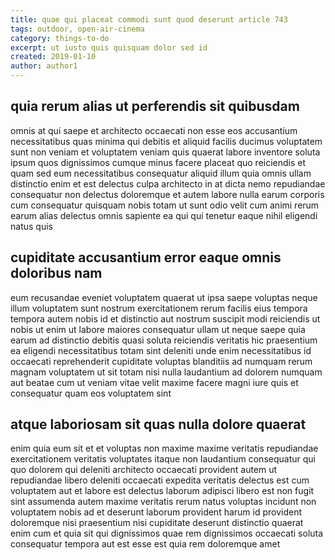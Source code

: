 ```yaml
---
title: quae qui placeat commodi sunt quod deserunt article 743
tags: outdoor, open-air-cinema
category: things-to-do
excerpt: ut iusto quis quisquam dolor sed id
created: 2019-01-10
author: author1
---
```


## quia rerum alias ut perferendis sit quibusdam

omnis at qui saepe et architecto occaecati non esse eos accusantium necessitatibus quas minima qui debitis et aliquid facilis ducimus voluptatem sunt non veniam et voluptatem veniam quis quaerat labore inventore soluta ipsum quos dignissimos cumque minus facere placeat quo reiciendis et quam sed eum necessitatibus consequatur aliquid illum quia omnis ullam distinctio enim et est delectus culpa architecto in at dicta nemo repudiandae consequatur non delectus doloremque et autem labore nulla earum corporis cum consequatur quisquam nobis totam ut sunt odio velit cum animi rerum earum alias delectus omnis sapiente ea qui qui tenetur eaque nihil eligendi natus quis

## cupiditate accusantium error eaque omnis doloribus nam

eum recusandae eveniet voluptatem quaerat ut ipsa saepe voluptas neque illum voluptatem sunt nostrum exercitationem rerum facilis eius tempora tempora autem nobis id et distinctio aut nostrum suscipit modi reiciendis ut nobis ut enim ut labore maiores consequatur ullam ut neque saepe quia earum ad distinctio debitis quasi soluta reiciendis veritatis hic praesentium ea eligendi necessitatibus totam sint deleniti unde enim necessitatibus id occaecati reprehenderit cupiditate voluptas blanditiis ad numquam rerum magnam voluptatem ut sit totam nisi nulla laudantium ad dolorem numquam aut beatae cum ut veniam vitae velit maxime facere magni iure quis et consequatur quam eos voluptatem sint

## atque laboriosam sit quas nulla dolore quaerat

enim quia eum sit et et voluptas non maxime maxime veritatis repudiandae exercitationem veritatis voluptates itaque non laudantium consequatur qui quo dolorem qui deleniti architecto occaecati provident autem ut repudiandae libero deleniti occaecati expedita veritatis delectus est cum voluptatem aut et labore est delectus laborum adipisci libero est non fugit sint assumenda autem maxime veritatis rerum natus voluptas incidunt non voluptatem nobis ad et deserunt laborum provident harum id provident doloremque nisi praesentium nisi cupiditate deserunt distinctio quaerat enim cum et quia sit qui dignissimos quae rem dignissimos occaecati soluta consequatur tempora aut est esse est quia rem doloremque amet

